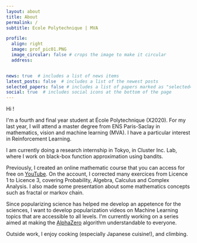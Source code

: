 ```yaml
---
layout: about
title: About
permalink: /
subtitle: Ecole Polytechnique | MVA 

profile:
  align: right
  image: prof_pic01.PNG
  image_circular: false # crops the image to make it circular
  address: 


news: true  # includes a list of news items
latest_posts: false  # includes a list of the newest posts
selected_papers: false # includes a list of papers marked as "selected={true}"
social: true  # includes social icons at the bottom of the page
---
```


Hi !

I'm a fourth and final year student at École Polytechnique (X2020). For my last year, I will attend a master degree from ENS Paris-Saclay in mathematics, vision and machine learning (MVA). I have a particular interest in Reinforcement Learning.

I am currently doing a research internship in Tokyo, in Cluster Inc. Lab, where I work on black-box function approximation using bandits.

Previously, I created an online mathematic course that you can access for free on [YouTube](https://www.youtube.com/@uniwebebraun5130). On the account, I corrected many exercices from Licence 1 to Licence 3, covering Probability, Algebra, Calculus and Complex Analysis. I also made some presentation about some mathematics concepts such as fractal or markov chain. 

Since popularizing science has helped me develop an appetence for the sciences, I want to develop popularization videos on Machine Learning topics that are accessible to all levels. I'm currently working on a series aimed at making the [AlphaZero](https://discovery.ucl.ac.uk/id/eprint/10045895/1/agz_unformatted_nature.pdf) algorithm understandable to everyone.

Outside work, I enjoy cooking (especially Japanese cuisine!), and climbing.
